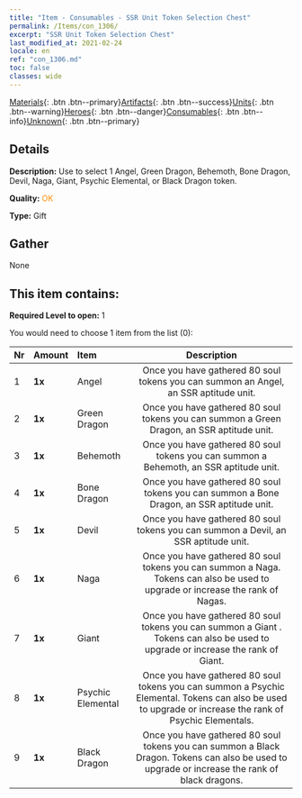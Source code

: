 ```yaml
---
title: "Item - Consumables - SSR Unit Token Selection Chest"
permalink: /Items/con_1306/
excerpt: "SSR Unit Token Selection Chest"
last_modified_at: 2021-02-24
locale: en
ref: "con_1306.md"
toc: false
classes: wide
---
```

 [Materials](/Items/){: .btn .btn--primary}[Artifacts](/Items/Artifacts/){: .btn .btn--success}[Units](/Items/Units/){: .btn .btn--warning}[Heroes](/Items/Heroes/){: .btn .btn--danger}[Consumables](/Items/Consumables/){: .btn .btn--info}[Unknown](/Items/Unknown/){: .btn .btn--primary}

## Details
 **Description:** Use to select 1 Angel, Green Dragon, Behemoth, Bone Dragon, Devil, Naga, Giant, Psychic Elemental, or Black Dragon token.

 **Quality:** <span style="color: #FF8C00">OK</span>

 **Type:** Gift

## Gather

  None

## This item contains:

 **Required Level to open:** 1

 You would need to choose 1 item from the list (0):

  | Nr | Amount |     Item    | Description |
  |:---|:-------|:------------|:-----------:|
  | 1 |  **1x** | Angel | Once you have gathered 80 soul tokens you can summon an Angel, an SSR aptitude unit.  | 
  | 2 |  **1x** | Green Dragon | Once you have gathered 80 soul tokens you can summon a Green Dragon, an SSR aptitude unit.  | 
  | 3 |  **1x** | Behemoth | Once you have gathered 80 soul tokens you can summon a Behemoth, an SSR aptitude unit.  | 
  | 4 |  **1x** | Bone Dragon | Once you have gathered 80 soul tokens you can summon a Bone Dragon, an SSR aptitude unit.  | 
  | 5 |  **1x** | Devil | Once you have gathered 80 soul tokens you can summon a Devil, an SSR aptitude unit.  | 
  | 6 |  **1x** | Naga | Once you have gathered 80 soul tokens you can summon a Naga. Tokens can also be used to upgrade or increase the rank of Nagas.  | 
  | 7 |  **1x** | Giant  | Once you have gathered 80 soul tokens you can summon a Giant . Tokens can also be used to upgrade or increase the rank of Giant.  | 
  | 8 |  **1x** | Psychic Elemental | Once you have gathered 80 soul tokens you can summon a Psychic Elemental. Tokens can also be used to upgrade or increase the rank of Psychic Elementals.  | 
  | 9 |  **1x** | Black Dragon | Once you have gathered 80 soul tokens you can summon a Black Dragon. Tokens can also be used to upgrade or increase the rank of black dragons.  | 
